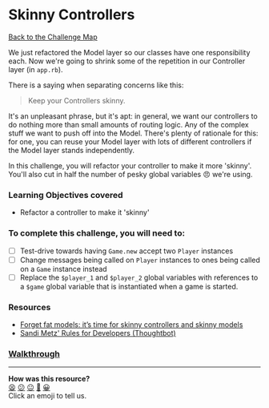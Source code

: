 # Skinny Controllers

[Back to the Challenge Map](README.md)

We just refactored the Model layer so our classes have one responsibility each. Now we're going to shrink some of the repetition in our Controller layer (in `app.rb`).

There is a saying when separating concerns like this:

> Keep your Controllers skinny.

It's an unpleasant phrase, but it's apt: in general, we want our controllers to do nothing more than small amounts of routing logic. Any of the complex stuff we want to push off into the Model. There's plenty of rationale for this: for one, you can reuse your Model layer with lots of different controllers if the Model layer stands independently.

In this challenge, you will refactor your controller to make it more 'skinny'. You'll also cut in half the number of pesky global variables :angry: we're using.

### Learning Objectives covered
- Refactor a controller to make it 'skinny'

### To complete this challenge, you will need to:

- [ ] Test-drive towards having `Game.new` accept two `Player` instances
- [ ] Change messages being called on `Player` instances to ones being called on a `Game` instance instead
- [ ] Replace the `$player_1` and `$player_2` global variables with references to a `$game` global variable that is instantiated when a game is started.

### Resources

- [Forget fat models: it’s time for skinny controllers and skinny models](https://medium.com/makers-academy/forget-fat-models-its-time-for-skinny-controllers-and-skinny-models-a9b84ec481b7#.8vs2uzw1f)
- [Sandi Metz' Rules for Developers (Thoughtbot)](https://robots.thoughtbot.com/sandi-metz-rules-for-developers)

### [Walkthrough](walkthroughs/skinny_controllers.md)

<!-- BEGIN GENERATED SECTION DO NOT EDIT -->

---

**How was this resource?**  
[😫](https://airtable.com/shrUJ3t7KLMqVRFKR?prefill_Repository=course&prefill_File=intro_to_the_web/skinny_controllers.md&prefill_Sentiment=😫) [😕](https://airtable.com/shrUJ3t7KLMqVRFKR?prefill_Repository=course&prefill_File=intro_to_the_web/skinny_controllers.md&prefill_Sentiment=😕) [😐](https://airtable.com/shrUJ3t7KLMqVRFKR?prefill_Repository=course&prefill_File=intro_to_the_web/skinny_controllers.md&prefill_Sentiment=😐) [🙂](https://airtable.com/shrUJ3t7KLMqVRFKR?prefill_Repository=course&prefill_File=intro_to_the_web/skinny_controllers.md&prefill_Sentiment=🙂) [😀](https://airtable.com/shrUJ3t7KLMqVRFKR?prefill_Repository=course&prefill_File=intro_to_the_web/skinny_controllers.md&prefill_Sentiment=😀)  
Click an emoji to tell us.

<!-- END GENERATED SECTION DO NOT EDIT -->
